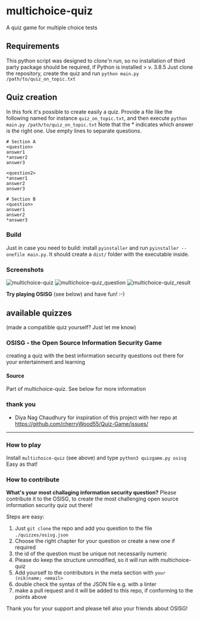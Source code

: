 # multichoice-quiz
A quiz game for multiple choice tests

## Requirements

This python script was designed to *clone'n run*, so no installation of third party package should be required, if Python is installed > v. 3.8.5
Just clone the repository, create the quiz and run `python main.py /path/to/quiz_on_topic.txt`

## Quiz creation

In this fork it's possible to create easily a quiz. Provide a file like the following named for instance `quiz_on_topic.txt`, and then execute `python main.py /path/to/quiz_on_topic.txt`
Note that the * indicates which answer is the right one. Use empty lines to separate questions.

```
# Section A
<question>
answer1
*answer2
answer3

<question2>
*answer1
answer2
answer3

# Section B
<question>
answer1
answer2
*answer3
```

### Build
Just in case you need to build: install `pyinstaller` and run `pyinstaller --onefile main.py`. It should create a `dist/` folder with the executable inside.

### Screenshots
![multichoice-quiz](https://user-images.githubusercontent.com/5388631/99889512-4f0d1880-2c56-11eb-82d1-1e9a7fe3c45c.png)
![multichoice-quiz_question](https://user-images.githubusercontent.com/5388631/99889513-4fa5af00-2c56-11eb-8c0d-08cf84386980.png)
![multichoice-quiz_result](https://user-images.githubusercontent.com/5388631/99889515-503e4580-2c56-11eb-882d-da32d4d00236.png)


**Try playing OSISG** (see below) and have fun! :-)

## available quizzes
(made a compatible quiz yourself? Just let me know)

### OSISG - the Open Source Information Security Game
creating a quiz with the best information security questions out there for your entertainment and learning
#### Source
Part of multichoice-quiz. See below for more information


### thank you

- Diya Nag Chaudhury for inspiration of this project with her repo at https://github.com/cherryWood55/Quiz-Game/issues/

---

### How to play

Install `multichoice-quiz` (see above) and type `python3 quizgame.py osisg`
Easy as that! 

### How to contribute

**What's your most challaging information security question?**
Please contribute it to the OSISG, to create the most challenging open source information security quiz out there!

Steps are easy:
1. Just `git clone` the repo and add you question to the file `./quizzes/osisg.json`
2. Choose the right chapter for your question or create a new one if required
3. the id of the question must be unique not necessarily numeric
4. Please do keep the structure unmodified, so it will run with multichoice-quiz
5. Add yourself to the contributors in the meta section with `your (nik)name; <email>`
6. double check the syntax of the JSON file e.g. with a linter
7. make a pull request and it will be added to this repo, if conforming to the points above

Thank you for your support and please tell also your friends about OSISG!
